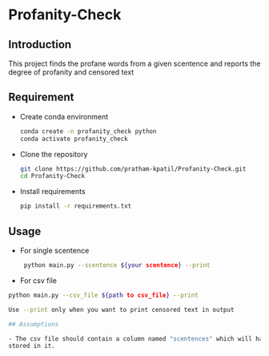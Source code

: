 # Profanity-Check

## Introduction

This project finds the profane words from a given scentence and reports the degree of
profanity and censored text

## Requirement
- Create conda environment
  ```bash
  conda create -n profanity_check python
  conda activate profanity_check
  ```
  
 - Clone the repository
    ```bash 
    git clone https://github.com/pratham-kpatil/Profanity-Check.git 
    cd Profanity-Check
 
 - Install requirements
    ```bash
    pip install -r requirements.txt
    
    
## Usage
 
- For single scentence
   ```bash
    python main.py --scentence ${your scentence} --print
  
 - For csv file
  ```bash 
  python main.py --csv_file ${path to csv_file} --print
  
  Use --print only when you want to print censored text in output
  
  ## Assumptions
  
  - The csv file should contain a column named "scentences" which will have scentences 
  stored in it.
